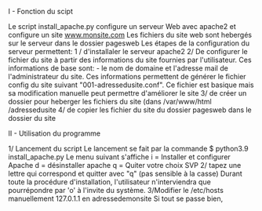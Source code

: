 I - Fonction du scipt

Le script install_apache.py configure un serveur Web avec apache2 et configure un site www.monsite.com
Les fichiers du site web sont hebergés sur le serveur dans le dossier pagesweb
Les étapes de la configuration du serveur permettent:
1 /  d'installaler le serveur apache2
2/   De configurer le fichier du  site à partir des informations du site fournies par l'utilisateur. 
Ces informations de base sont: - le nom de domaine et l'adresse mail de l'administrateur du site. 
Ces informations permettent de générer le fichier config du site suivant "001-adressedusite.conf". 
Ce fichier est basique mais sa modification manuelle peut permettre d'améliorer le site
3/   de créer un dossier pour heberger les fichiers du site (dans /var/www/html /adressedusite
4/   de copier les fichier du site du dossier pagesweb dans le dossier du site

II - Utilisation du programme

1/ Lancement du script
Le lancement se fait par la commande $ python3.9 install_apache.py
Le menu suivant s'affiche 
i = Installer et configurer Apache
d = désinstaller apache
q = Quiter
votre choix SVP 
2/ tapez une lettre qui correspond et quitter avec "q" (pas sensible à la casse)
Durant toute la procédure d'installation, l'utilisateur n'interviendra que pourrépondre par 'o' à l'invite du système.
3/Modifier le /etc/hosts manuellement 
127.0.1.1 en adressedemonsite
Si tout se passe bien, 
